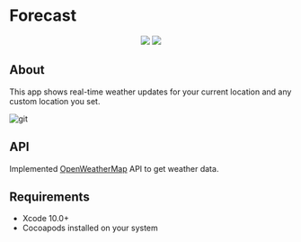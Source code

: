 # Forecast

<p align="center">
    <img src="https://img.shields.io/badge/iOS-12.0+-blue.svg" />
    <img src="https://img.shields.io/badge/Swift-5.0-brightgreen.svg" />
  
  </p>
  
## About
 
This app shows real-time weather updates for your current location and any custom location you set. 

![git](https://user-images.githubusercontent.com/50599874/62951094-5426bb00-bdb7-11e9-91e8-dab24651b20a.png)

## API 

Implemented [OpenWeatherMap](https://openweathermap.org) API to get weather data.

## Requirements

- Xcode 10.0+
- Cocoapods installed on your system 
